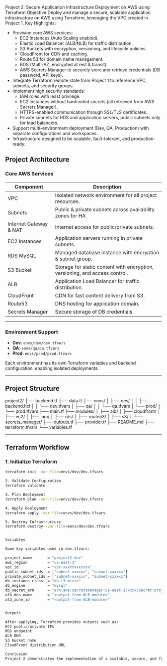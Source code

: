 Project 2: Secure Application Infrastructure Deployment on AWS using Terraform
Objective:Deploy and manage a secure, scalable application infrastructure on AWS using Terraform, leveraging the VPC created in Project 1.
Key Highlights:
* Provision core AWS services:
    * EC2 Instances (Auto Scaling enabled).
    * Elastic Load Balancer (ALB/NLB) for traffic distribution.
    * S3 Buckets with encryption, versioning, and lifecycle policies.
    * CloudFront for CDN and caching.
    * Route 53 for domain name management.
    * RDS (Multi-AZ, encrypted at rest & transit).
    * AWS Secrets Manager to securely store and retrieve credentials (DB password, API keys).
* Integrate Terraform remote state from Project 1 to reference VPC, subnets, and security groups.
* Implement high security standards:
    * IAM roles with least privilege.
    * EC2 instances without hardcoded secrets (all retrieved from AWS Secrets Manager).
    * HTTPS-enabled communication through SSL/TLS certificates.
    * Private subnets for RDS and application servers, public subnets only for load balancers.
* Support multi-environment deployment (Dev, QA, Production) with separate configurations and workspaces.
* Infrastructure designed to be scalable, fault-tolerant, and production-ready.



## **Project Architecture**

### **Core AWS Services**
| Component | Description |
|-----------|-------------|
| VPC | Isolated network environment for all project resources. |
| Subnets | Public & private subnets across availability zones for HA. |
| Internet Gateway & NAT | Internet access for public/private subnets. |
| EC2 Instances | Application servers running in private subnets. |
| RDS MySQL | Managed database instance with encryption & subnet group. |
| S3 Bucket | Storage for static content with encryption, versioning, and access control. |
| ALB | Application Load Balancer for traffic distribution. |
| CloudFront | CDN for fast content delivery from S3. |
| Route53 | DNS hosting for application domain. |
| Secrets Manager | Secure storage of DB credentials. |

---

### **Environment Support**
- **Dev**: `envs/dev/dev.tfvars`
- **QA**: `envs/qa/qa.tfvars`
- **Prod**: `envs/prod/prod.tfvars`

Each environment has its own Terraform variables and backend configuration, enabling isolated deployments.

---

## **Project Structure**
project2/
├── backend.tf
├── data.tf
├── envs/
│ ├── dev/
│ │ ├── backend.hcl
│ │ └── dev.tfvars
│ ├── qa/
│ │ └── qa.tfvars
│ └── prod/
│ └── prod.tfvars
├── main.tf
├── modules/
│ ├── alb/
│ ├── cloudfront/
│ ├── ec2/
│ ├── iam/
│ ├── rds/
│ ├── route53/
│ ├── s3/
│ └── secrets_manager/
├── outputs.tf
├── provider.tf
├── README.md
├── terraform.tfvars
└── variables.tf


---

## **Terraform Workflow**

### **1. Initialize Terraform**
```bash
terraform init -var-file=envs/dev/dev.tfvars

2. Validate Configuration
terraform validate

3. Plan Deployment
terraform plan -var-file=envs/dev/dev.tfvars

4. Apply Deployment
terraform apply -var-file=envs/dev/dev.tfvars

5. Destroy Infrastructure
terraform destroy -var-file=envs/dev/dev.tfvars


Variables

Some key variables used in dev.tfvars:

project_name       = "project2-dev"
aws_region         = "us-east-1"
vpc_id             = "vpc-xxxxxxxxxxxx"
public_subnet_ids  = ["subnet-xxxxxx", "subnet-xxxxxx"]
private_subnet_ids = ["subnet-xxxxxx", "subnet-xxxxxx"]
db_instance_class  = "db.t3.micro"
db_engine          = "mysql"
db_secret_arn      = "arn:aws:secretsmanager:us-east-1:xxxx:secret:project2/db_password-xxxx"
alb_dns_name       = "<output-from-ALB-module>"
alb_zone_id        = "<output-from-ALB-module>"


Outputs

After applying, Terraform provides outputs such as:
EC2 public/private IPs
RDS endpoint
ALB DNS
S3 bucket name
CloudFront distribution URL

Conclusion
Project 2 demonstrates the implementation of a scalable, secure, and fully automated AWS infrastructure using Terraform. By following best practices for modularity, secrets management, and environment separation, this project ensures high availability, security, and maintainability for cloud-native applications.